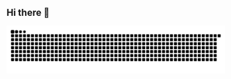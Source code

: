 ## Hi there 👋

<!--
**Luponsky/Luponsky** is a ✨ _special_ ✨ repository because its `README.md` (this file) appears on your GitHub profile.

Here are some ideas to get you started:

- 🔭 I’m currently working on ...
- 🌱 I’m currently learning ...
- 👯 I’m looking to collaborate on ...
- 🤔 I’m looking for help with ...
- 💬 Ask me about ...
- 📫 How to reach me: ...
- 😄 Pronouns: ...
- ⚡ Fun fact: ...

  ![Snake animation](https://github.com/Luponsky/Luponsky/blob/output/github-contribution-grid-snake.svg)
-->
  
<div align="center">
    
  ![snake gif](https://github.com/Luponsky/Luponsky/blob/output/github-snake-dark.svg)
</div>
